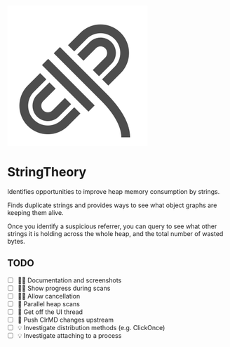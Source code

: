 ![](logo.svg)

# StringTheory

Identifies opportunities to improve heap memory consumption by strings.

Finds duplicate strings and provides ways to see what object graphs are keeping them alive.

Once you identify a suspicious referrer, you can query to see what other strings it is holding across the whole heap, and the total number of wasted bytes.

## TODO

- [ ] 👩‍💼 Documentation and screenshots
- [ ] 👩‍💼 Show progress during scans
- [ ] 👩‍💼 Allow cancellation
- [ ] 🚀 Parallel heap scans
- [ ] 🚀 Get off the UI thread
- [ ] 🚧 Push ClrMD changes upstream
- [ ] 💡 Investigate distribution methods (e.g. ClickOnce)
- [ ] 💡 Investigate attaching to a process
